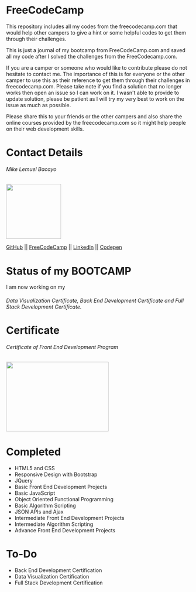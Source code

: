 # FreeCodeCamp
This repository includes all my codes from the freecodecamp.com that would help other campers to give a hint or some helpful codes to get them through their challenges.

This is just a journal of my bootcamp from FreeCodeCamp.com and saved all my code after I solved the challenges from the  FreeCodecamp.com.

If you are a camper or someone who would like to contribute please do not hesitate to contact me. The importance of this is for everyone or the other camper to use this as their reference to get them through their challenges in freecodecamp.com.  Please take note if you find a solution that no  longer works then open an issue so I can work on it. I wasn't able to provide to update solution,  please be patient as I will  try my very best to work on the issue as much as possible. 

Please share this to your friends or the other campers and also share the online courses provided by the freecodecamp.com so it might help people on their web development skills.

# Contact Details
###### Mike Lemuel Bacayo


<img src="https://avatars3.githubusercontent.com/u/29329111?v=4&s=460" width="150" height="150">

[GitHub](https://github.com/mikeelemuel) || [FreeCodeCamp](https://www.freecodecamp.org/mikeelemuel) || [LinkedIn](https://www.linkedin.com/in/mike-lemuel-bacayo-b6323612b/) || [Codepen](https://codepen.io/mikeelemuel/pens/public/)

# Status of my BOOTCAMP
I  am now working on my 
###### Data Visualization Certificate, Back End Development Certificate and Full Stack Development Certificate.

# Certificate
###### Certificate of Front End Development Program

<img src="https://scontent.fmnl2-1.fna.fbcdn.net/v/t1.0-9/20264597_10213393810862710_6947110529239989926_n.jpg?oh=b052beb207bed420f1046f2b6d604591&oe=5A116012" width="280" height="190"> 


# Completed 

* HTML5 and CSS
* Responsive Design with Bootstrap
* JQuery
* Basic Front End Development Projects
* Basic JavaScript
* Object Oriented Functional Programming
* Basic Algorithm Scripting
* JSON APIs and Ajax
* Intermediate Front End Development Projects
* Intermediate Algorithm Scripting
* Advance Front End Development Projects

# To-Do

* Back End Development Certification
* Data Visualization Certification
* Full Stack Development Certification

